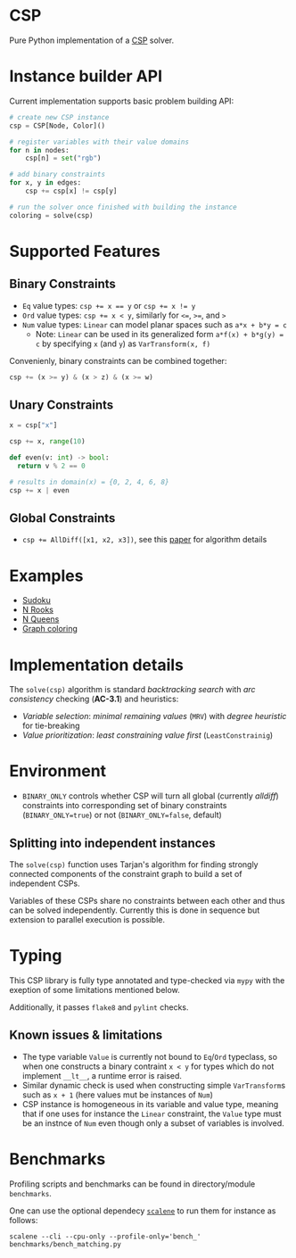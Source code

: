 # CSP
Pure Python implementation of a
[CSP](https://en.wikipedia.org/wiki/Constraint_satisfaction_problem) solver.

# Instance builder API
Current implementation supports basic problem building API:
```python
# create new CSP instance
csp = CSP[Node, Color]()

# register variables with their value domains
for n in nodes:
    csp[n] = set("rgb")

# add binary constraints
for x, y in edges:
    csp += csp[x] != csp[y]

# run the solver once finished with building the instance
coloring = solve(csp)
```

# Supported Features

## Binary Constraints
- `Eq` value types: `csp += x == y` or `csp += x != y`
- `Ord` value types: `csp += x < y`, similarly for `<=`, `>=`, and `>`
- `Num` value types: `Linear` can model planar spaces such as `a*x + b*y = c`
  - Note: `Linear` can be used in its generalized form `a*f(x) + b*g(y) = c` by
    specifying `x` (and `y`) as `VarTransform(x, f)`

Convenienly, binary constraints can be combined together:
```python
csp += (x >= y) & (x > z) & (x >= w)
```

## Unary Constraints
```python
x = csp["x"]

csp += x, range(10)

def even(v: int) -> bool:
  return v % 2 == 0

# results in domain(x) = {0, 2, 4, 6, 8}
csp += x | even
```

## Global Constraints
 - `csp += AllDiff([x1, x2, x3])`, see this
   [paper](https://www.andrew.cmu.edu/user/vanhoeve/papers/alldiff.pdf)
   for algorithm details

# Examples
 - [Sudoku](examples/test_sudoku.py)
 - [N Rooks](examples/test_rooks.py)
 - [N Queens](examples/test_queens.py)
 - [Graph coloring](examples/test_coloring.py)

# Implementation details
The `solve(csp)` algorithm is standard _backtracking search_ with
_arc consistency_ checking (**AC-3.1**) and heuristics:
 - *Variable selection*: _minimal remaining values_ (`MRV`) with
   _degree heuristic_ for tie-breaking
 - *Value prioritization*: _least constraining value first_ (`LeastConstrainig`)

# Environment
 - `BINARY_ONLY` controls whether CSP will turn all global (currently
   *alldiff*) constraints into corresponding set of binary constraints
   (`BINARY_ONLY=true`) or not (`BINARY_ONLY=false`, default)

## Splitting into independent instances
The `solve(csp)` function uses Tarjan's algorithm for finding strongly
connected components of the constraint graph to build a set of
independent CSPs.

Variables of these CSPs share no constraints between each other and thus
can be solved independently. Currently this is done in sequence but
extension to parallel execution is possible.

# Typing
This CSP library is fully type annotated and type-checked via `mypy` with the
exeption of some limitations mentioned below.

Additionally, it passes `flake8` and `pylint` checks.

## Known issues & limitations
 - The type variable `Value` is currently not bound to `Eq`/`Ord` typeclass, so
   when one constructs a binary contraint `x < y` for types which do not
   implement `__lt__`, a runtime error is raised.
 - Similar dynamic check is used when constructing simple `VarTransform`s such
   as `x + 1` (here values mut be instances of `Num`)
 - CSP instance is homogeneous in its variable and value type, meaning that if
   one uses for instance the `Linear` constraint, the `Value` type must be an
   instnce of `Num` even though only a subset of variables is involved.


# Benchmarks
Profiling scripts and benchmarks can be found in directory/module `benchmarks`.

One can use the optional dependecy
[`scalene`](https://github.com/plasma-umass/scalene) to run them for instance as
follows:
```console
scalene --cli --cpu-only --profile-only='bench_' benchmarks/bench_matching.py
```
